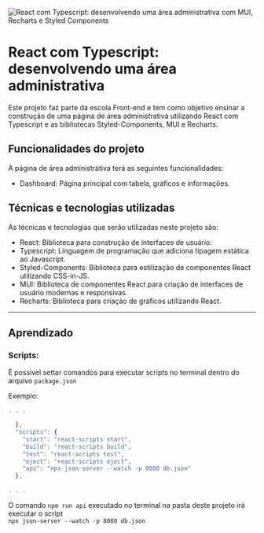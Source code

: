 ![React com Typescript: desenvolvendo uma área administrativa com MUI, Recharts e Styled Components](https://imgur.com/Qgf3van.png)

# React com Typescript: desenvolvendo uma área administrativa

Este projeto faz parte da escola Front-end e tem como objetivo ensinar a construção de uma página de área administrativa utilizando React com Typescript e as bibliotecas Styled-Components, MUI e Recharts.

## Funcionalidades do projeto

A página de área administrativa terá as seguintes funcionalidades:

-   Dashboard: Página principal com tabela, gráficos e informações.

## Técnicas e tecnologias utilizadas

As técnicas e tecnologias que serão utilizadas neste projeto são:

-   React: Biblioteca para construção de interfaces de usuário.
-   Typescript: Linguagem de programação que adiciona tipagem estática ao Javascript.
-   Styled-Components: Biblioteca para estilização de componentes React utilizando CSS-in-JS.
-   MUI: Biblioteca de componentes React para criação de interfaces de usuário modernas e responsivas.
-   Recharts: Biblioteca para criação de gráficos utilizando React.

---

## Aprendizado

### **Scripts:**

É possível settar comandos para executar scripts no terminal dentro do arquivo `package.json`

Exemplo:

```javascript
. . .

  },
  "scripts": {
    "start": "react-scripts start",
    "build": "react-scripts build",
    "test": "react-scripts test",
    "eject": "react-scripts eject",
    "api": "npx json-server --watch -p 8080 db.json"
  },

. . .
```

O comando `npm run api` executado no terminal na pasta deste projeto irá executar o script <br/>`npx json-server --watch -p 8080 db.json`
